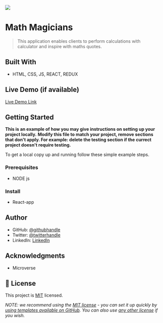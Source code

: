 ![](https://img.shields.io/badge/Microverse-blueviolet)

# Math Magicians

> This application enables clients to perform calculations with calculator and inspire with maths quotes.


## Built With

-  HTML, CSS, JS, REACT, REDUX

## Live Demo (if available)

[Live Demo Link](https://livedemo.com)


## Getting Started

**This is an example of how you may give instructions on setting up your project locally.**
**Modify this file to match your project, remove sections that don't apply. For example: delete the testing section if the currect project doesn't require testing.**


To get a local copy up and running follow these simple example steps.

### Prerequisites
- NODE js

### Install
- React-app

## Author

- GitHub: [@githubhandle](https://github.com/svitalis123)
- Twitter: [@twitterhandle](https://twitter.com/twitterhandle)
- LinkedIn: [LinkedIn](https://linkedin.com/in/vitalismutwiri)

## Acknowledgments

- Microverse

## 📝 License

This project is [MIT](./LICENSE) licensed.

_NOTE: we recommend using the [MIT license](https://choosealicense.com/licenses/mit/) - you can set it up quickly by [using templates available on GitHub](https://docs.github.com/en/communities/setting-up-your-project-for-healthy-contributions/adding-a-license-to-a-repository). You can also use [any other license](https://choosealicense.com/licenses/) if you wish._